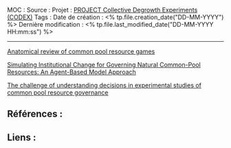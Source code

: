 MOC		: 
Source	: 
Projet	: [PROJECT Collective Degrowth Experiments (CODEX)](PROJECT%20Collective%20Degrowth%20Experiments%20(CODEX).md)
Tags	: 
Date de création : <% tp.file.creation_date("DD-MM-YYYY") %>
Dernière modification : <% tp.file.last_modified_date("DD-MM-YYYY HH:mm:ss") %>

---
[Anatomical review of common pool resource games](https://www.researchgate.net/profile/Antoine-Malezieux-2/publication/384777591_An_Anatomical_Review_of_the_Common_Pool_Resource_game/links/67078b94dc91726ad3866e56/An-Anatomical-Review-of-the-Common-Pool-Resource-game.pdf)

[Simulating Institutional Change for Governing Natural Common-Pool Resources: An Agent-Based Model Approach](https://assets-eu.researchsquare.com/files/rs-4418999/v1/49e1dec8-f568-4fd6-b553-e1aaa78f60fd.pdf?c=1717002348)

[The challenge of understanding decisions in experimental studies of common pool resource governance](https://www.sciencedirect.com/science/article/pii/S0921800911000188?casa_token=gKsyCrQJkRQAAAAA:aTKW82oZ5y9p7d7JU0yAKp5NdR4AaR4IkcsqQpeJzlqhRPQ6PjQUo9YGyPRoGgjA2o1iA9k8Gg)
## Références : 



## Liens :